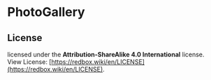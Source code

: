 # PhotoGallery

## License

licensed under the **Attribution-ShareAlike 4.0 International** license.  
View License: [https://redbox.wiki/en/LICENSE](https://redbox.wiki/en/LICENSE).
